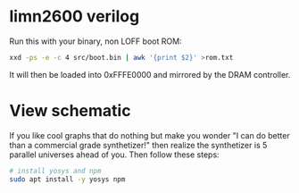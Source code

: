 # limn2600 verilog
Run this with your binary, non LOFF boot ROM:
```sh
xxd -ps -e -c 4 src/boot.bin | awk '{print $2}' >rom.txt
```
It will then be loaded into 0xFFFE0000 and mirrored by the DRAM controller.

# View schematic
If you like cool graphs that do nothing but make you wonder "I can do better than a commercial grade synthetizer!"
then realize the synthetizer is 5 parallel universes ahead of you. Then follow these steps:

```sh
# install yosys and npm
sudo apt install -y yosys npm
```
